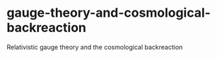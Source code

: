 # gauge-theory-and-cosmological-backreaction
Relativistic gauge theory and the cosmological backreaction
